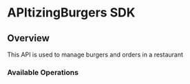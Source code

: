 # APItizingBurgers SDK


## Overview

This API is used to manage burgers and orders in a restaurant

### Available Operations

